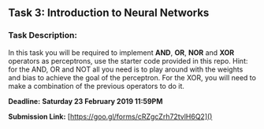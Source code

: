 ## Task 3: Introduction to Neural Networks
### Task Description:
In this task you will be required to implement **AND**, **OR**, **NOR** and **XOR** operators as perceptrons, use the starter code provided in this repo.
Hint: for the AND, OR and NOT all you need is to play around with the weights and bias to achieve the goal of the perceptron.
For the XOR, you will need to make a combination of the previous operators to do it.

**Deadline:** **Saturday 23 February 2019 11:59PM**

**Submission Link:** [https://goo.gl/forms/cRZgcZrh72tvlH6Q2]()

